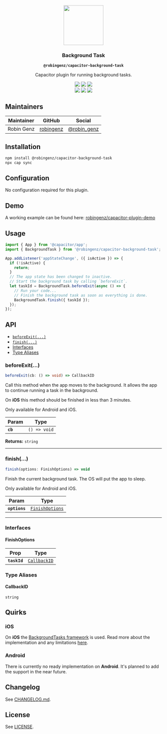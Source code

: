 <p align="center"><br><img src="https://user-images.githubusercontent.com/236501/85893648-1c92e880-b7a8-11ea-926d-95355b8175c7.png" width="128" height="128" /></p>
<h3 align="center">Background Task</h3>
<p align="center"><strong><code>@robingenz/capacitor-background-task</code></strong></p>
<p align="center">
  Capacitor plugin for running background tasks. 
</p>

<p align="center">
  <img src="https://img.shields.io/maintenance/yes/2021?style=flat-square" />
  <a href="https://github.com/robingenz/capacitor-background-task/actions?query=workflow%3A%22CI%22"><img src="https://img.shields.io/github/workflow/status/robingenz/capacitor-background-task/CI/main?style=flat-square" /></a>
  <a href="https://www.npmjs.com/package/@robingenz/capacitor-background-task"><img src="https://img.shields.io/npm/l/@robingenz/capacitor-background-task?style=flat-square" /></a>
<br>
  <a href="https://www.npmjs.com/package/@robingenz/capacitor-background-task"><img src="https://img.shields.io/npm/dw/@robingenz/capacitor-background-task?style=flat-square" /></a>
  <a href="https://www.npmjs.com/package/@robingenz/capacitor-background-task"><img src="https://img.shields.io/npm/v/@robingenz/capacitor-background-task?style=flat-square" /></a>
<!-- ALL-CONTRIBUTORS-BADGE:START - Do not remove or modify this section -->
<a href="#contributors-"><img src="https://img.shields.io/badge/all%20contributors-1-orange?style=flat-square" /></a>
<!-- ALL-CONTRIBUTORS-BADGE:END -->
</p>

## Maintainers

| Maintainer | GitHub                                    | Social                                        |
| ---------- | ----------------------------------------- | --------------------------------------------- |
| Robin Genz | [robingenz](https://github.com/robingenz) | [@robin_genz](https://twitter.com/robin_genz) |

## Installation

```bash
npm install @robingenz/capacitor-background-task
npx cap sync
```

## Configuration

No configuration required for this plugin.

## Demo

A working example can be found here: [robingenz/capacitor-plugin-demo](https://github.com/robingenz/capacitor-plugin-demo)

## Usage

```typescript
import { App } from '@capacitor/app';
import { BackgroundTask } from '@robingenz/capacitor-background-task';

App.addListener('appStateChange', ({ isActive }) => {
  if (!isActive) {
    return;
  }
  // The app state has been changed to inactive.
  // Start the background task by calling `beforeExit`.
  let taskId = BackgroundTask.beforeExit(async () => {
    // Run your code...
    // Finish the background task as soon as everything is done.
    BackgroundTask.finish({ taskId });
  });
});
```

## API

<docgen-index>

* [`beforeExit(...)`](#beforeexit)
* [`finish(...)`](#finish)
* [Interfaces](#interfaces)
* [Type Aliases](#type-aliases)

</docgen-index>

<docgen-api>
<!--Update the source file JSDoc comments and rerun docgen to update the docs below-->

### beforeExit(...)

```typescript
beforeExit(cb: () => void) => CallbackID
```

Call this method when the app moves to the background.
It allows the app to continue running a task in the background.

On **iOS** this method should be finished in less than 3 minutes.

Only available for Android and iOS.

| Param    | Type                       |
| -------- | -------------------------- |
| **`cb`** | <code>() =&gt; void</code> |

**Returns:** <code>string</code>

--------------------


### finish(...)

```typescript
finish(options: FinishOptions) => void
```

Finish the current background task.
The OS will put the app to sleep.

Only available for Android and iOS.

| Param         | Type                                                    |
| ------------- | ------------------------------------------------------- |
| **`options`** | <code><a href="#finishoptions">FinishOptions</a></code> |

--------------------


### Interfaces


#### FinishOptions

| Prop         | Type                                              |
| ------------ | ------------------------------------------------- |
| **`taskId`** | <code><a href="#callbackid">CallbackID</a></code> |


### Type Aliases


#### CallbackID

<code>string</code>

</docgen-api>

## Quirks

### iOS

On **iOS** the [BackgroundTasks framework](https://developer.apple.com/documentation/backgroundtasks) is used.
Read more about the implementation and any limitations [here](https://developer.apple.com/documentation/uikit/app_and_environment/scenes/preparing_your_ui_to_run_in_the_background/extending_your_app_s_background_execution_time).

### Android

There is currently no ready implementation on **Android**.
It's planned to add the support in the near future.

## Changelog

See [CHANGELOG.md](https://github.com/robingenz/capacitor-background-task/blob/master/CHANGELOG.md).

## License

See [LICENSE](https://github.com/robingenz/capacitor-background-task/blob/master/LICENSE).

